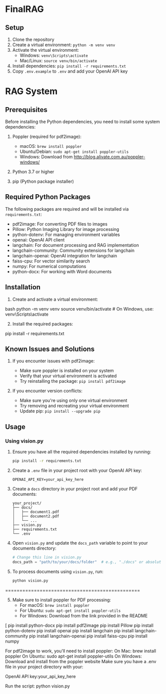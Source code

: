 # FinalRAG

## Setup
1. Clone the repository
2. Create a virtual environment: `python -m venv venv`
3. Activate the virtual environment:
   - Windows: `venv\Scripts\activate`
   - Mac/Linux: `source venv/bin/activate`
4. Install dependencies: `pip install -r requirements.txt`
5. Copy `.env.example` to `.env` and add your OpenAI API key


# RAG System

## Prerequisites

Before installing the Python dependencies, you need to install some system dependencies:

1. Poppler (required for pdf2image):
   - macOS: `brew install poppler`
   - Ubuntu/Debian: `sudo apt-get install poppler-utils`
   - Windows: Download from http://blog.alivate.com.au/poppler-windows/

2. Python 3.7 or higher

3. pip (Python package installer)

## Required Python Packages
The following packages are required and will be installed via `requirements.txt`:

- pdf2image: For converting PDF files to images
- Pillow: Python Imaging Library for image processing
- python-dotenv: For managing environment variables
- openai: OpenAI API client
- langchain: For document processing and RAG implementation
- langchain-community: Community extensions for langchain
- langchain-openai: OpenAI integration for langchain
- faiss-cpu: For vector similarity search
- numpy: For numerical computations
- python-docx: For working with Word documents

## Installation

1. Create and activate a virtual environment:

bash
python -m venv venv
source venv/bin/activate # On Windows, use: venv\Scripts\activate


2. Install the required packages:

pip install -r requirements.txt


## Known Issues and Solutions

1. If you encounter issues with pdf2image:
   - Make sure poppler is installed on your system
   - Verify that your virtual environment is activated
   - Try reinstalling the package: `pip install pdf2image`

2. If you encounter version conflicts:
   - Make sure you're using only one virtual environment
   - Try removing and recreating your virtual environment
   - Update pip: `pip install --upgrade pip`

## Usage

### Using vision.py

1. Ensure you have all the required dependencies installed by running:

   ```bash
   pip install -r requirements.txt
   ```

2. Create a `.env` file in your project root with your OpenAI API key:

   ```env
   OPENAI_API_KEY=your_api_key_here
   ```

3. Create a `docs` directory in your project root and add your PDF documents:
   ```
   your_project/
   ├── docs/
   │   ├── document1.pdf
   │   ├── document2.pdf
   │   └── ...
   ├── vision.py
   ├── requirements.txt
   └── .env
   ```

4. Open `vision.py` and update the `docs_path` variable to point to your documents directory:
   ```python
   # Change this line in vision.py
   docs_path = "path/to/your/docs/folder"  # e.g., "./docs" or absolute path
   ```

5. To process documents using `vision.py`, run:
   ```bash
   python vision.py
   ```



===============================================




5. Make sure to install poppler for PDF processing:
   - For macOS: `brew install poppler`
   - For Ubuntu: `sudo apt-get install poppler-utils`
   - For Windows: Download from the link provided in the README

[
pip install python-docx
pip install pdf2image
pip install Pillow
pip install python-dotenv
pip install openai
pip install langchain
pip install langchain-community
pip install langchain-openai
pip install faiss-cpu
pip install numpy

For pdf2image to work, you'll need to install poppler:
On Mac: brew install poppler
On Ubuntu: sudo apt-get install poppler-utils
On Windows: Download and install from the poppler website
Make sure you have a .env file in your project directory with your:

 OpenAI API key:your_api_key_here



Run the script:
python vision.py


 
